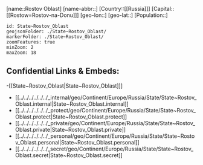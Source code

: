 ﻿---
location: [ 48.1 , 40.9 ] 

type: State
tags:
- geo/State


SpocWebEntityId: 37151
isDeleted: false
confidential: public

---
[name::Rostov Oblast]
[name-abbr::]
[Country::[[Russia]]]
[Capital::[[Rostow=Rostov-na-Donu]]]
[geo-lon::]
[geo-lat::]
[Population::]



```leaflet
id: State~Rostov_Oblast
geojsonFolder: ./State~Rostov_Oblast/
markerFolder: ./State~Rostov_Oblast/
zoomFeatures: true 
minZoom: 2 
maxZoom: 18
```


## Confidential Links & Embeds: 
-[[State~Rostov_Oblast|State~Rostov_Oblast]]] 
- [[../../../../../../_internal/geo/Continent/Europe/Russia/State/State~Rostov_Oblast.internal|State~Rostov_Oblast.internal]] 
- [[../../../../../../_protect/geo/Continent/Europe/Russia/State/State~Rostov_Oblast.protect|State~Rostov_Oblast.protect]] 
- [[../../../../../../_private/geo/Continent/Europe/Russia/State/State~Rostov_Oblast.private|State~Rostov_Oblast.private]] 
- [[../../../../../../_personal/geo/Continent/Europe/Russia/State/State~Rostov_Oblast.personal|State~Rostov_Oblast.personal]] 
- [[../../../../../../_secret/geo/Continent/Europe/Russia/State/State~Rostov_Oblast.secret|State~Rostov_Oblast.secret]] 
